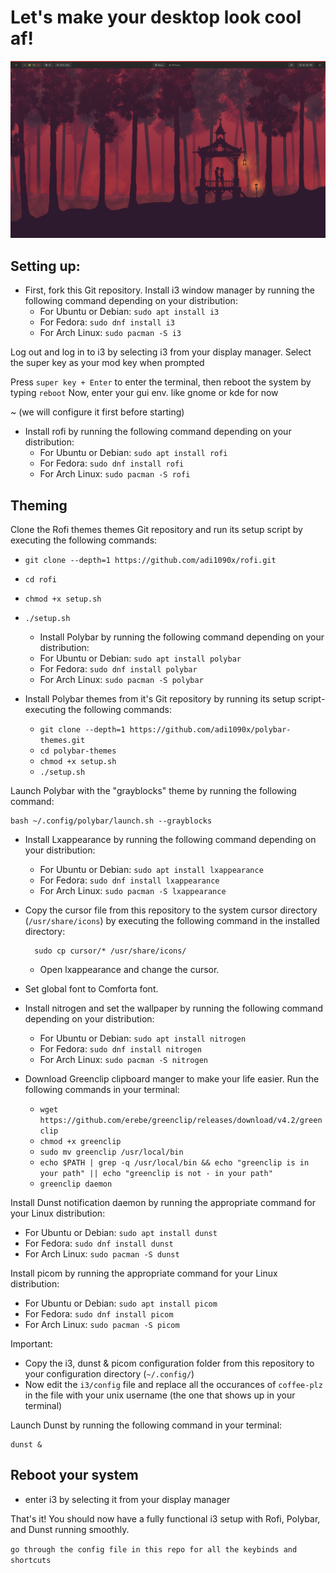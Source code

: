 # Let's make your desktop look cool af!
<img src="./screenshot.png" alt="screenshot"/>

## Setting up:
- First, fork this Git repository.
Install i3 window manager by running the following command depending on your distribution:
   - For Ubuntu or Debian: `sudo apt install i3`
   - For Fedora: `sudo dnf install i3`
   - For Arch Linux: `sudo pacman -S i3`

Log out and log in to i3 by selecting i3 from your display manager.
Select the super key as your mod key when prompted

Press `super key + Enter` to enter the terminal, then reboot the system by typing `reboot`
Now, enter your gui env. like gnome or kde for now 

~ (we will configure it first before starting)

- Install rofi by running the following command depending on your distribution:
   - For Ubuntu or Debian: `sudo apt install rofi`
   - For Fedora: `sudo dnf install rofi`
   - For Arch Linux: `sudo pacman -S rofi`

## Theming

Clone the Rofi themes themes Git repository and run its setup script by executing the following commands:

- `git clone --depth=1 https://github.com/adi1090x/rofi.git`
- `cd rofi`
- `chmod +x setup.sh`
- `./setup.sh`

    - Install Polybar by running the following command depending on your distribution:
    - For Ubuntu or Debian: `sudo apt install polybar`
    - For Fedora: `sudo dnf install polybar`
    - For Arch Linux: `sudo pacman -S polybar`
  
- Install Polybar themes from it's Git repository by running its setup script- executing the following commands:

    - `git clone --depth=1 https://github.com/adi1090x/polybar-themes.git`
    - `cd polybar-themes`
    - `chmod +x setup.sh`
    - `./setup.sh`

Launch Polybar with the "grayblocks" theme by running the following command:

    bash ~/.config/polybar/launch.sh --grayblocks

- Install Lxappearance by running the following command depending on your distribution:
    - For Ubuntu or Debian: `sudo apt install lxappearance`
    - For Fedora: `sudo dnf install lxappearance`
    - For Arch Linux: `sudo pacman -S lxappearance`
  
- Copy the cursor file from this repository to the system cursor directory (`/usr/share/icons`) by executing the following command in the installed directory:

        sudo cp cursor/* /usr/share/icons/

  - Open lxappearance and change the cursor.

- Set global font to Comforta font.

- Install nitrogen and set the wallpaper by running the following command depending on your distribution:
    - For Ubuntu or Debian: `sudo apt install nitrogen`
    - For Fedora: `sudo dnf install nitrogen`
    - For Arch Linux: `sudo pacman -S nitrogen`

- Download Greenclip clipboard manger to make your life easier. Run the following commands in your terminal:

  - `wget https://github.com/erebe/greenclip/releases/download/v4.2/greenclip`
  - `chmod +x greenclip`
  - `sudo mv greenclip /usr/local/bin`
  - `echo $PATH | grep -q /usr/local/bin && echo "greenclip is in your path" || echo "greenclip is not - in your path"`
  - `greenclip daemon`

Install Dunst notification daemon by running the appropriate command for your Linux distribution:
   - For Ubuntu or Debian: `sudo apt install dunst`
   - For Fedora: `sudo dnf install dunst`
   - For Arch Linux: `sudo pacman -S dunst`

Install picom by running the appropriate command for your Linux distribution:
   - For Ubuntu or Debian: `sudo apt install picom`
   - For Fedora: `sudo dnf install picom`
   - For Arch Linux: `sudo pacman -S picom`

Important: 
- Copy the i3, dunst & picom configuration folder from this repository to your configuration directory (`~/.config/`)
- Now edit the `i3/config` file and replace all the occurances of `coffee-plz` in the file with your unix username (the one that shows up in your terminal)

Launch Dunst by running the following command in your terminal:

    dunst &

## Reboot your system
- enter i3 by selecting it from your display manager
  
That's it! You should now have a fully functional i3 setup with Rofi, Polybar, and Dunst running smoothly.

`go through the config file in this repo for all the keybinds and shortcuts`
